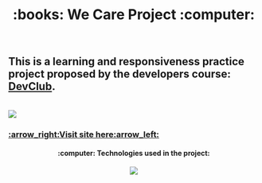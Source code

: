<h1 align="center">:books: We Care Project :computer:</h1>
<br>
<h2>This is a learning and responsiveness practice project proposed by the developers course: <a href="https://rodolfomori.com.br/devclub">DevClub</a>.</h2>
<br>
<img src="https://github.com/Lazaroodim/We-Care-Web/blob/main/img/WeCareWeb.Mockup.png?raw=true"/>
<h3><a href="https://lazaroodim.github.io/We-Care-Web/">:arrow_right:Visit site here:arrow_left:</a></h3>
<h4 align="center">:computer: Technologies used in the project:</h4>
<p align="center">
  <a href="https://skillicons.dev">
    <img src="https://skillicons.dev/icons?i=html,css" />
  </a>
</p>

